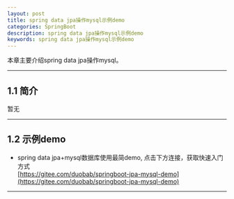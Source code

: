 ```yaml
---
layout: post
title: spring data jpa操作mysql示例demo
categories: SpringBoot
description: spring data jpa操作mysql示例demo
keywords: spring data jpa操作mysql示例demo
---
```


本章主要介绍spring data jpa操作mysql。

* * *

## 1.1 简介
暂无

* * *

## 1.2 示例demo
- spring data jpa+mysql数据库使用最简demo, 点击下方连接，获取快速入门方式  
[https://gitee.com/duobab/springboot-jpa-mysql-demo](https://gitee.com/duobab/springboot-jpa-mysql-demo) 

* * *
